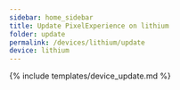 ```yaml
---
sidebar: home_sidebar
title: Update PixelExperience on lithium
folder: update
permalink: /devices/lithium/update
device: lithium
---
```

{% include templates/device_update.md %}

